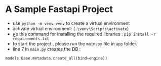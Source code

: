 # A Sample Fastapi Project

- use `python -m venv venv` to create a virtual environment 
- activate virtual environment: (`.\venv\Scripts\activate`)
- عe this command for installing the required libraries : `pip install -r requirements.txt`
- to start the project , please run the `main.py` file in `app` folder.
- line 7 in `main.py` creates the DB : 
```python 
models.Base.metadata.create_all(bind=engine))
```
